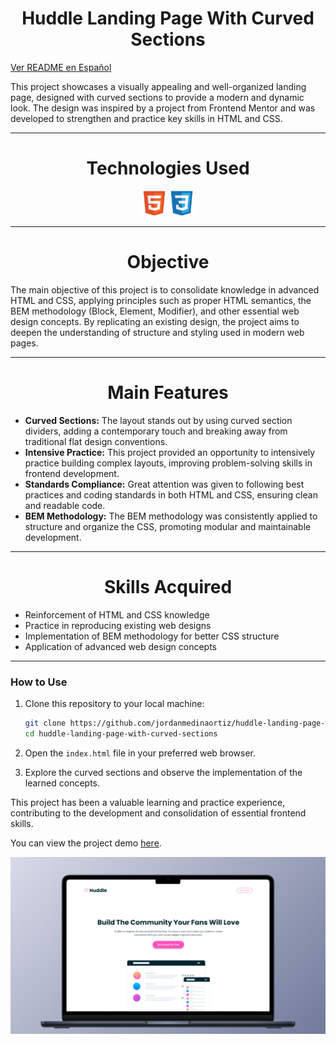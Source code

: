 <h1 align="center">Huddle Landing Page With Curved Sections</h1>
<p align="left">
  <a href="README_ES.md" target="_blank">
    Ver README en Español
  </a>
</p>
<p>This project showcases a visually appealing and well-organized landing page, designed with curved sections to provide a modern and dynamic look. The design was inspired by a project from Frontend Mentor and was developed to strengthen and practice key skills in HTML and CSS.</p>
<hr>

<h1 align="center">Technologies Used</h1>
<div align="center">
  <img src="https://github.com/devicons/devicon/blob/master/icons/html5/html5-original.svg" alt="HTML5" title="HTML5" width="40px">
  <img src="https://github.com/devicons/devicon/blob/master/icons/css3/css3-original.svg" alt="CSS3" title="CSS3" width="40px">
</div>
<hr>

<h1 align="center">Objective</h1>
<p>The main objective of this project is to consolidate knowledge in advanced HTML and CSS, applying principles such as proper HTML semantics, the BEM methodology (Block, Element, Modifier), and other essential web design concepts. By replicating an existing design, the project aims to deepen the understanding of structure and styling used in modern web pages.</p>
<hr>

<h1 align="center">Main Features</h1>
<ul>
  <li><b>Curved Sections:</b> The layout stands out by using curved section dividers, adding a contemporary touch and breaking away from traditional flat design conventions.</li>
  <li><b>Intensive Practice:</b> This project provided an opportunity to intensively practice building complex layouts, improving problem-solving skills in frontend development.</li>
  <li><b>Standards Compliance:</b> Great attention was given to following best practices and coding standards in both HTML and CSS, ensuring clean and readable code.</li>
  <li><b>BEM Methodology:</b> The BEM methodology was consistently applied to structure and organize the CSS, promoting modular and maintainable development.</li>
</ul>
<hr>

<h1 align="center">Skills Acquired</h1>
<ul>
  <li>Reinforcement of HTML and CSS knowledge</li>
  <li>Practice in reproducing existing web designs</li>
  <li>Implementation of BEM methodology for better CSS structure</li>
  <li>Application of advanced web design concepts</li>
</ul>
<hr>

### How to Use

1. Clone this repository to your local machine:

   ```sh
   git clone https://github.com/jordanmedinaortiz/huddle-landing-page-with-curved-sections.git
   cd huddle-landing-page-with-curved-sections
   ```

2. Open the <code>index.html</code> file in your preferred web browser.

3. Explore the curved sections and observe the implementation of the learned concepts.

<p>This project has been a valuable learning and practice experience, contributing to the development and consolidation of essential frontend skills.</p>
<p>You can view the project demo <a href="https://jordanmedinaortiz.github.io/huddle-landing-page-with-curved-sections/">here</a>.</p>
<img src="huddle-landing-page-with-curved-sections.png" alt="Project Image" title="Project Image" />
